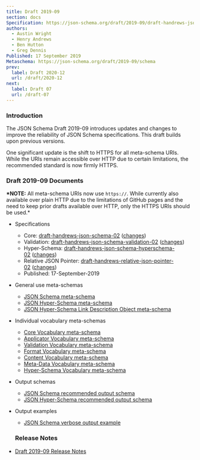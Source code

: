 ```yaml
---
title: Draft 2019-09
section: docs
Specification: https://json-schema.org/draft/2019-09/draft-handrews-json-schema-02.html
authors:
  - Austin Wright
  - Henry Andrews
  - Ben Hutton
  - Greg Dennis
Published: 17 September 2019
Metaschema: https://json-schema.org/draft/2019-09/schema
prev:
  label: Draft 2020-12
  url: /draft/2020-12
next:
  label: Draft 07
  url: /draft-07
---
```


### Introduction

The JSON Schema Draft 2019-09 introduces updates and changes to improve the reliability of JSON Schema specifications. This draft builds upon previous versions.

One significant update is the shift to HTTPS for all meta-schema URIs. While the URIs remain accessible over HTTP due to certain limitations, the recommended standard is now firmly HTTPS.

### Draft 2019-09 Documents

**\*NOTE:** All meta-schema URIs now use `https://`. While currently also available over plain HTTP due to the limitations of GitHub pages and the need to keep prior drafts available over HTTP, only the HTTPS URIs should be used.\*

- Specifications
  - Core: [draft-handrews-json-schema-02](https://json-schema.org/draft/2019-09/draft-handrews-json-schema-02.html) ([changes](https://json-schema.org/draft/2019-09/draft-handrews-json-schema-02.html#rfc.appendix.G))
  - Validation: [draft-handrews-json-schema-validation-02](https://json-schema.org/draft/2019-09/draft-handrews-json-schema-validation-02.html) ([changes](https://json-schema.org/draft/2019-09/draft-handrews-json-schema-validation-02.html#rfc.appendix.C))
  - Hyper-Schema: [draft-handrews-json-schema-hyperschema-02](https://json-schema.org/draft/2019-09/draft-handrews-json-schema-hyperschema-02.html) ([changes](https://json-schema.org/draft/2019-09/draft-handrews-json-schema-hyperschema-02.html#rfc.appendix.B))
  - Relative JSON Pointer: [draft-handrews-relative-json-pointer-02](https://tools.ietf.org/html/draft-handrews-relative-json-pointer-02) ([changes](https://tools.ietf.org/html/draft-handrews-relative-json-pointer-02#appendix-A))
  - Published: 17-September-2019
- General use meta-schemas
  - [JSON Schema meta-schema](https://json-schema.org/draft/2019-09/schema)
  - [JSON Hyper-Schema meta-schema](https://json-schema.org/draft/2019-09/hyper-schema)
  - [JSON Hyper-Schema Link Description Object meta-schema](https://json-schema.org/draft/2019-09/links)
- Individual vocabulary meta-schemas
  - [Core Vocabulary meta-schema](https://json-schema.org/draft/2019-09/meta/core)
  - [Applicator Vocabulary meta-schema](https://json-schema.org/draft/2019-09/meta/applicator)
  - [Validation Vocabulary meta-schema](https://json-schema.org/draft/2019-09/meta/validation)
  - [Format Vocabulary meta-schema](https://json-schema.org/draft/2019-09/meta/format)
  - [Content Vocabulary meta-schema](https://json-schema.org/draft/2019-09/meta/content)
  - [Meta-Data Vocabulary meta-schema](https://json-schema.org/draft/2019-09/meta/meta-data)
  - [Hyper-Schema Vocabulary meta-schema](https://json-schema.org/draft/2019-09/meta/hyper-schema)
- Output schemas
  - [JSON Schema recommended output schema](https://json-schema.org/draft/2019-09/output/schema)
  - [JSON Hyper-Schema recommended output schema](https://json-schema.org/draft/2019-09/output/hyper-schema)
- Output examples

  - [JSON Schema verbose output example](https://json-schema.org/draft/2019-09/output/verbose-example)

  ### Release Notes

- [Draft 2019-09 Release Notes](../draft/2019-09/release-notes)
